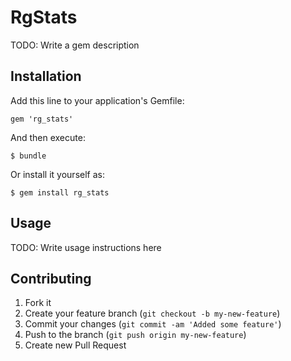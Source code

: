 # RgStats

TODO: Write a gem description

## Installation

Add this line to your application's Gemfile:

    gem 'rg_stats'

And then execute:

    $ bundle

Or install it yourself as:

    $ gem install rg_stats

## Usage

TODO: Write usage instructions here

## Contributing

1. Fork it
2. Create your feature branch (`git checkout -b my-new-feature`)
3. Commit your changes (`git commit -am 'Added some feature'`)
4. Push to the branch (`git push origin my-new-feature`)
5. Create new Pull Request
